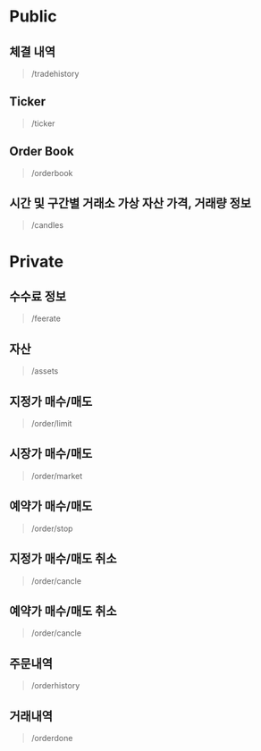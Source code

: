 # Public

## 체결 내역
> /tradehistory

## Ticker
> /ticker

## Order Book
> /orderbook

## 시간 및 구간별 거래소 가상 자산 가격, 거래량 정보
> /candles

# Private

## 수수료 정보
> /feerate

## 자산
> /assets

## 지정가 매수/매도
> /order/limit

## 시장가 매수/매도
> /order/market

## 예약가 매수/매도
> /order/stop

## 지정가 매수/매도 취소
> /order/cancle

## 예약가 매수/매도 취소
> /order/cancle

## 주문내역
> /orderhistory

## 거래내역
> /orderdone

